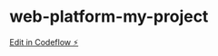 # web-platform-my-project

[Edit in Codeflow ⚡️](https://stackblitz.com/~/github.com/Dinnur0808/web-platform-my-project)